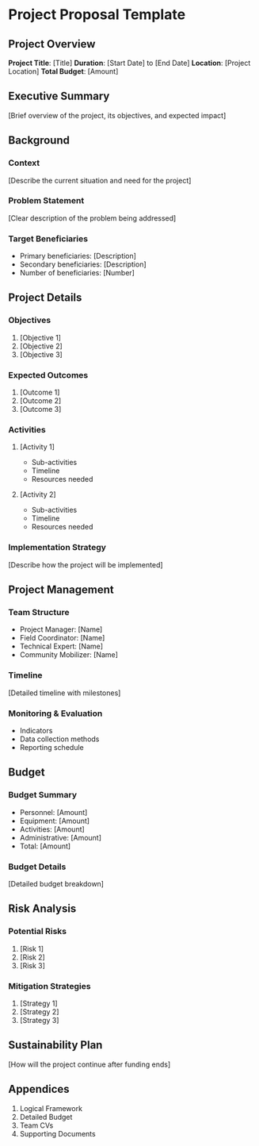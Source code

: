 # Project Proposal Template

## Project Overview
**Project Title**: [Title]
**Duration**: [Start Date] to [End Date]
**Location**: [Project Location]
**Total Budget**: [Amount]

## Executive Summary
[Brief overview of the project, its objectives, and expected impact]

## Background
### Context
[Describe the current situation and need for the project]

### Problem Statement
[Clear description of the problem being addressed]

### Target Beneficiaries
- Primary beneficiaries: [Description]
- Secondary beneficiaries: [Description]
- Number of beneficiaries: [Number]

## Project Details

### Objectives
1. [Objective 1]
2. [Objective 2]
3. [Objective 3]

### Expected Outcomes
1. [Outcome 1]
2. [Outcome 2]
3. [Outcome 3]

### Activities
1. [Activity 1]
   - Sub-activities
   - Timeline
   - Resources needed

2. [Activity 2]
   - Sub-activities
   - Timeline
   - Resources needed

### Implementation Strategy
[Describe how the project will be implemented]

## Project Management

### Team Structure
- Project Manager: [Name]
- Field Coordinator: [Name]
- Technical Expert: [Name]
- Community Mobilizer: [Name]

### Timeline
[Detailed timeline with milestones]

### Monitoring & Evaluation
- Indicators
- Data collection methods
- Reporting schedule

## Budget

### Budget Summary
- Personnel: [Amount]
- Equipment: [Amount]
- Activities: [Amount]
- Administrative: [Amount]
- Total: [Amount]

### Budget Details
[Detailed budget breakdown]

## Risk Analysis

### Potential Risks
1. [Risk 1]
2. [Risk 2]
3. [Risk 3]

### Mitigation Strategies
1. [Strategy 1]
2. [Strategy 2]
3. [Strategy 3]

## Sustainability Plan
[How will the project continue after funding ends]

## Appendices
1. Logical Framework
2. Detailed Budget
3. Team CVs
4. Supporting Documents 
